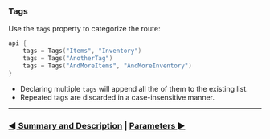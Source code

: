 ### Tags

Use the `tags` property to categorize the route:

```kotlin
api {
    tags = Tags("Items", "Inventory")
    tags = Tags("AnotherTag")
    tags = Tags("AndMoreItems", "AndMoreInventory")
}
```

- Declaring multiple `tags` will append all the of them to the existing list.
- Repeated tags are discarded in a case-insensitive manner.

---

### [◄ Summary and Description](04.api-usage-summary-description.md) | [Parameters ►](06.api-usage-parameters.md)
